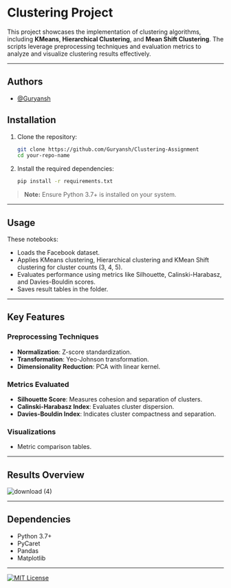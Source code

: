 # Clustering Project

This project showcases the implementation of clustering algorithms, including **KMeans**, **Hierarchical Clustering**, and **Mean Shift Clustering**. The scripts leverage preprocessing techniques and evaluation metrics to analyze and visualize clustering results effectively.

---
## Authors

- [@Guryansh](https://www.github.com/Guryansh)
  

## Installation

1. Clone the repository:
   ```bash
   git clone https://github.com/Guryansh/Clustering-Assignment
   cd your-repo-name
   ```
2. Install the required dependencies:
   ```bash
   pip install -r requirements.txt
   ```

> **Note:** Ensure Python 3.7+ is installed on your system.

---

## Usage

These notebooks:
- Loads the Facebook dataset.
- Applies KMeans clustering, Hierarchical clustering and KMean Shift clustering for cluster counts (3, 4, 5).
- Evaluates performance using metrics like Silhouette, Calinski-Harabasz, and Davies-Bouldin scores.
- Saves result tables in the folder.

---

## Key Features

### Preprocessing Techniques
- **Normalization**: Z-score standardization.
- **Transformation**: Yeo-Johnson transformation.
- **Dimensionality Reduction**: PCA with linear kernel.

### Metrics Evaluated
- **Silhouette Score**: Measures cohesion and separation of clusters.
- **Calinski-Harabasz Index**: Evaluates cluster dispersion.
- **Davies-Bouldin Index**: Indicates cluster compactness and separation.

### Visualizations
- Metric comparison tables.
---

## Results Overview

![download (4)](https://github.com/user-attachments/assets/ed6c1a4b-8d17-4fe5-9501-120eaee20a27)

---

## Dependencies

- Python 3.7+
- PyCaret
- Pandas
- Matplotlib

---

[![MIT License](https://img.shields.io/badge/License-MIT-green.svg)](https://choosealicense.com/licenses/mit/)

